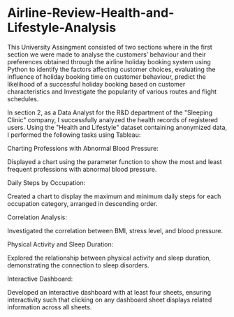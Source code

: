 # Airline-Review-Health-and-Lifestyle-Analysis
This University Assingment consisted of two sections where in the first section we were made to analyse the customers’ behaviour and their
preferences obtained through the airline holiday booking system using Python to identify the factors affecting customer choices, evaluating the influence of holiday booking time on customer behaviour, predict the likelihood of a successful holiday booking based on customer
characteristics and Investigate the popularity of various routes and flight schedules.

In section 2, as a Data Analyst for the R&D department of the "Sleeping Clinic" company, I successfully analyzed the health records of registered users. Using the "Health and Lifestyle" dataset containing anonymized data, I performed the following tasks using Tableau:

Charting Professions with Abnormal Blood Pressure:

Displayed a chart using the parameter function to show the most and least frequent professions with abnormal blood pressure.

Daily Steps by Occupation:

Created a chart to display the maximum and minimum daily steps for each occupation category, arranged in descending order.

Correlation Analysis:

Investigated the correlation between BMI, stress level, and blood pressure.

Physical Activity and Sleep Duration:

Explored the relationship between physical activity and sleep duration, demonstrating the connection to sleep disorders.

Interactive Dashboard:

Developed an interactive dashboard with at least four sheets, ensuring interactivity such that clicking on any dashboard sheet displays related information across all sheets.
